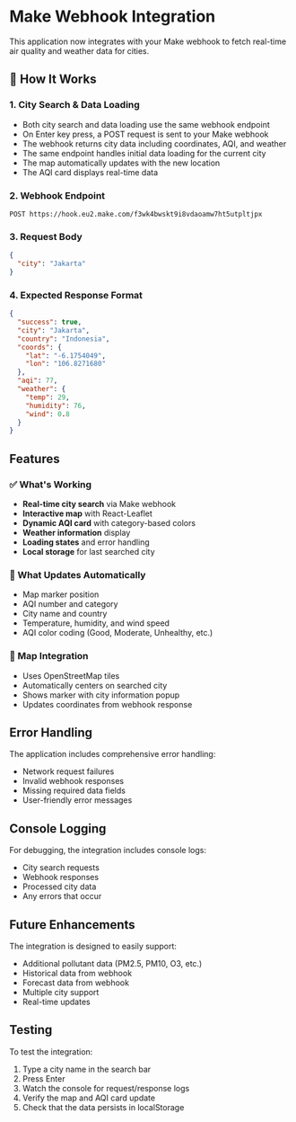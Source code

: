 # Make Webhook Integration

This application now integrates with your Make webhook to fetch real-time air quality and weather data for cities.

## 🔄 How It Works

### 1. City Search & Data Loading
- Both city search and data loading use the same webhook endpoint
- On Enter key press, a POST request is sent to your Make webhook
- The webhook returns city data including coordinates, AQI, and weather
- The same endpoint handles initial data loading for the current city
- The map automatically updates with the new location
- The AQI card displays real-time data

### 2. Webhook Endpoint
```
POST https://hook.eu2.make.com/f3wk4bwskt9i8vdaoamw7ht5utpltjpx
```

### 3. Request Body
```json
{
  "city": "Jakarta"
}
```

### 4. Expected Response Format
```json
{
  "success": true,
  "city": "Jakarta",
  "country": "Indonesia",
  "coords": {
    "lat": "-6.1754049",
    "lon": "106.8271680"
  },
  "aqi": 77,
  "weather": {
    "temp": 29,
    "humidity": 76,
    "wind": 0.8
  }
}
```

## Features

### ✅ What's Working
- **Real-time city search** via Make webhook
- **Interactive map** with React-Leaflet
- **Dynamic AQI card** with category-based colors
- **Weather information** display
- **Loading states** and error handling
- **Local storage** for last searched city

### 🔄 What Updates Automatically
- Map marker position
- AQI number and category
- City name and country
- Temperature, humidity, and wind speed
- AQI color coding (Good, Moderate, Unhealthy, etc.)

### 📍 Map Integration
- Uses OpenStreetMap tiles
- Automatically centers on searched city
- Shows marker with city information popup
- Updates coordinates from webhook response

## Error Handling

The application includes comprehensive error handling:
- Network request failures
- Invalid webhook responses
- Missing required data fields
- User-friendly error messages

## Console Logging

For debugging, the integration includes console logs:
- City search requests
- Webhook responses
- Processed city data
- Any errors that occur

## Future Enhancements

The integration is designed to easily support:
- Additional pollutant data (PM2.5, PM10, O3, etc.)
- Historical data from webhook
- Forecast data from webhook
- Multiple city support
- Real-time updates

## Testing

To test the integration:
1. Type a city name in the search bar
2. Press Enter
3. Watch the console for request/response logs
4. Verify the map and AQI card update
5. Check that the data persists in localStorage
